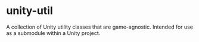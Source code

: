 # unity-util
A collection of Unity utility classes that are game-agnostic. Intended for use as a submodule within a Unity project. 

